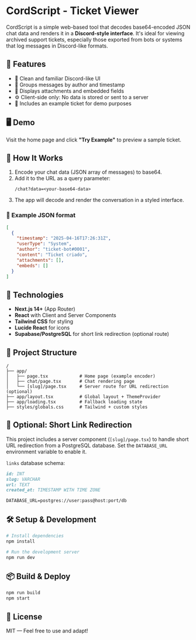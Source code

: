 # CordScript - Ticket Viewer

CordScript is a simple web-based tool that decodes base64-encoded JSON chat data and renders it in a **Discord-style interface**. It's ideal for viewing archived support tickets, especially those exported from bots or systems that log messages in Discord-like formats.

## 🚀 Features

- 🎨 Clean and familiar Discord-like UI
- 💬 Groups messages by author and timestamp
- 📎 Displays attachments and embedded fields
- ⚙️ Client-side only: No data is stored or sent to a server
- 🧪 Includes an example ticket for demo purposes

## 🖥️ Demo

Visit the home page and click **"Try Example"** to preview a sample ticket.

## 🔧 How It Works

1. Encode your chat data (JSON array of messages) to base64.
2. Add it to the URL as a query parameter:  
   ```
   /chat?data=<your-base64-data>
   ```
3. The app will decode and render the conversation in a styled interface.

### 📄 Example JSON format

```json
[
  {
    "timestamp": "2025-04-16T17:26:31Z",
    "userType": "System",
    "author": "ticket-bot#0001",
    "content": "Ticket criado",
    "attachments": [],
    "embeds": []
  }
]
```

## 🧬 Technologies

- **Next.js 14+** (App Router)
- **React** with Client and Server Components
- **Tailwind CSS** for styling
- **Lucide React** for icons
- **Supabase/PostgreSQL** for short link redirection (optional route)

## 📁 Project Structure

```
/
├── app/
│   ├── page.tsx            # Home page (example encoder)
│   ├── chat/page.tsx       # Chat rendering page
│   └── [slug]/page.tsx     # Server route for URL redirection (optional)
├── app/layout.tsx          # Global layout + ThemeProvider
├── app/loading.tsx         # Fallback loading state
├── styles/globals.css      # Tailwind + custom styles
```

## 🔐 Optional: Short Link Redirection

This project includes a server component (`[slug]/page.tsx`) to handle short URL redirection from a PostgreSQL database. Set the `DATABASE_URL` environment variable to enable it.

`links` database schema:

```md
id: INT
slug: VARCHAR
url: TEXT
created_at: TIMESTAMP WITH TIME ZONE
```

```env
DATABASE_URL=postgres://user:pass@host:port/db
```

## 🛠️ Setup & Development

```bash
# Install dependencies
npm install

# Run the development server
npm run dev
```

## 📦 Build & Deploy

```bash
npm run build
npm start
```

## 📝 License

MIT — Feel free to use and adapt!

